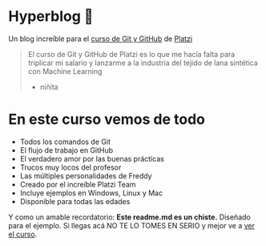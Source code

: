 # Hyperblog 💚

Un blog increíble para el [curso de Git y GitHub](https://platzi.com/cursos/git-github/ "Es excelente") de [Platzi](https://platzi.com/ "La mejor plataforma online :3")

>El curso de Git y GitHub de Platzi es lo que me hacía falta para triplicar mi salario y lanzarme a la industria del tejido de lana sintética con Machine Learning
>* niñita

# En este curso vemos de todo

* Todos los comandos de Git
* El flujo de trabajo en GitHub
* El verdadero amor por las buenas prácticas
* Trucos muy locos del profesor
* Las múltiples personalidades de Freddy
* Creado por el increíble Platzi Team
* Incluye ejemplos en Windows, Linux y Mac
* Disponible para todas las edades

Y como un amable recordatorio: **<abrr title = "En serio, un chiste">Este readme.md es un chiste</abrr>.** Diseñado para el ejemplo. Si llegas acá NO TE LO TOMES EN SERIO y mejor ve a [ver el curso](https://platzi.com/cursos/git-github/ "Curso profesional de Git y GitHub").